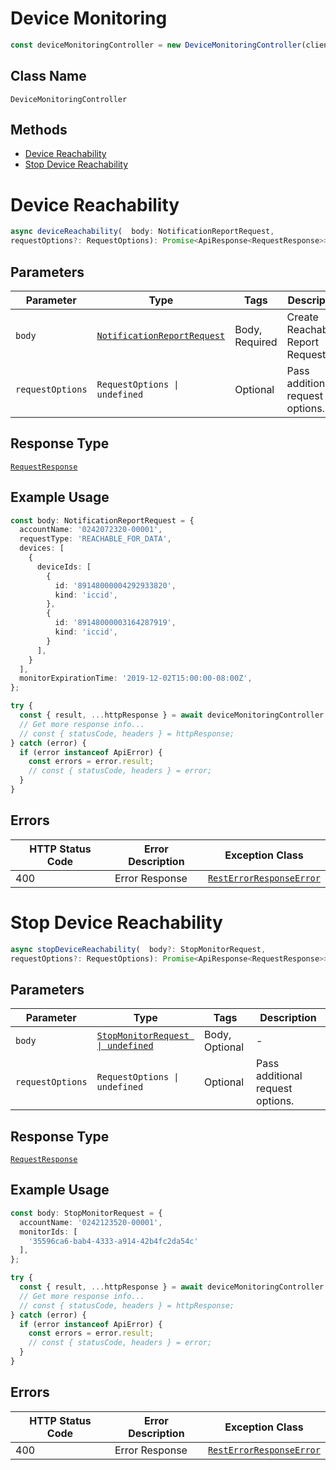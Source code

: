 # Device Monitoring

```ts
const deviceMonitoringController = new DeviceMonitoringController(client);
```

## Class Name

`DeviceMonitoringController`

## Methods

* [Device Reachability](../../doc/controllers/device-monitoring.md#device-reachability)
* [Stop Device Reachability](../../doc/controllers/device-monitoring.md#stop-device-reachability)


# Device Reachability

```ts
async deviceReachability(  body: NotificationReportRequest,
requestOptions?: RequestOptions): Promise<ApiResponse<RequestResponse>>
```

## Parameters

| Parameter | Type | Tags | Description |
|  --- | --- | --- | --- |
| `body` | [`NotificationReportRequest`](../../doc/models/notification-report-request.md) | Body, Required | Create Reachability Report Request |
| `requestOptions` | `RequestOptions \| undefined` | Optional | Pass additional request options. |

## Response Type

[`RequestResponse`](../../doc/models/request-response.md)

## Example Usage

```ts
const body: NotificationReportRequest = {
  accountName: '0242072320-00001',
  requestType: 'REACHABLE_FOR_DATA',
  devices: [
    {
      deviceIds: [
        {
          id: '89148000004292933820',
          kind: 'iccid',
        },
        {
          id: '89148000003164287919',
          kind: 'iccid',
        }
      ],
    }
  ],
  monitorExpirationTime: '2019-12-02T15:00:00-08:00Z',
};

try {
  const { result, ...httpResponse } = await deviceMonitoringController.deviceReachability(body);
  // Get more response info...
  // const { statusCode, headers } = httpResponse;
} catch (error) {
  if (error instanceof ApiError) {
    const errors = error.result;
    // const { statusCode, headers } = error;
  }
}
```

## Errors

| HTTP Status Code | Error Description | Exception Class |
|  --- | --- | --- |
| 400 | Error Response | [`RestErrorResponseError`](../../doc/models/rest-error-response-error.md) |


# Stop Device Reachability

```ts
async stopDeviceReachability(  body?: StopMonitorRequest,
requestOptions?: RequestOptions): Promise<ApiResponse<RequestResponse>>
```

## Parameters

| Parameter | Type | Tags | Description |
|  --- | --- | --- | --- |
| `body` | [`StopMonitorRequest \| undefined`](../../doc/models/stop-monitor-request.md) | Body, Optional | - |
| `requestOptions` | `RequestOptions \| undefined` | Optional | Pass additional request options. |

## Response Type

[`RequestResponse`](../../doc/models/request-response.md)

## Example Usage

```ts
const body: StopMonitorRequest = {
  accountName: '0242123520-00001',
  monitorIds: [
    '35596ca6-bab4-4333-a914-42b4fc2da54c'
  ],
};

try {
  const { result, ...httpResponse } = await deviceMonitoringController.stopDeviceReachability(body);
  // Get more response info...
  // const { statusCode, headers } = httpResponse;
} catch (error) {
  if (error instanceof ApiError) {
    const errors = error.result;
    // const { statusCode, headers } = error;
  }
}
```

## Errors

| HTTP Status Code | Error Description | Exception Class |
|  --- | --- | --- |
| 400 | Error Response | [`RestErrorResponseError`](../../doc/models/rest-error-response-error.md) |


